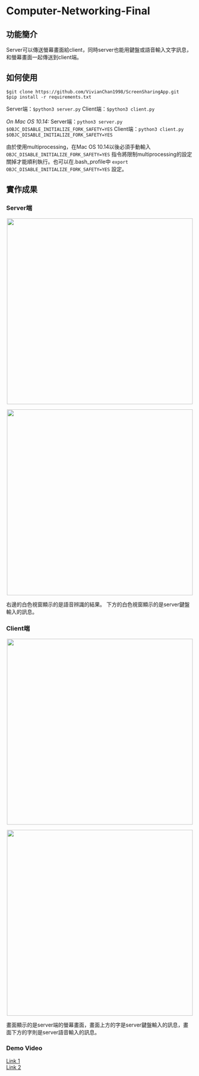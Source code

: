 # Computer-Networking-Final


功能簡介
----
Server可以傳送螢幕畫面給client，同時server也能用鍵盤或語音輸入文字訊息，和螢幕畫面一起傳送到client端。


如何使用
----

```
$git clone https://github.com/VivianChan1998/ScreenSharingApp.git
$pip install -r requirements.txt
```
Server端：`$python3 server.py`
Client端：`$python3 client.py`

*On Mac OS 10.14:*
Server端：`python3 server.py $OBJC_DISABLE_INITIALIZE_FORK_SAFETY=YES`
Client端：`python3 client.py $OBJC_DISABLE_INITIALIZE_FORK_SAFETY=YES`

由於使用multiprocessing，在Mac OS 10.14以後必須手動輸入 `OBJC_DISABLE_INITIALIZE_FORK_SAFETY=YES` 指令將限制multiprocessing的設定關掉才能順利執行。也可以在.bash_profile中 `export OBJC_DISABLE_INITIALIZE_FORK_SAFETY=YES` 設定。

實作成果
----

### Server端
<p align="center">
  <img width="500" src="https://i.imgur.com/SNhNrOF.jpg">
</p>

<p align="center">
  <img width="500" src="https://i.imgur.com/xFatrL2.jpg">
</p>

右邊的白色視窗顯示的是語音辨識的結果。
下方的白色視窗顯示的是server鍵盤輸入的訊息。

### Client端
<p align="center">
  <img width="500" src="https://i.imgur.com/3gxdqNI.png">
</p>

<p align="center">
  <img width="500" src="https://i.imgur.com/MiNfb49.png">
</p>

畫面顯示的是server端的螢幕畫面，畫面上方的字是server鍵盤輸入的訊息，畫面下方的字則是server語音輸入的訊息。

### Demo Video
[Link 1](https://youtu.be/GyS3F7RrNu0)
<br>
[Link 2](https://youtu.be/OBhFUQ7zE-A)
